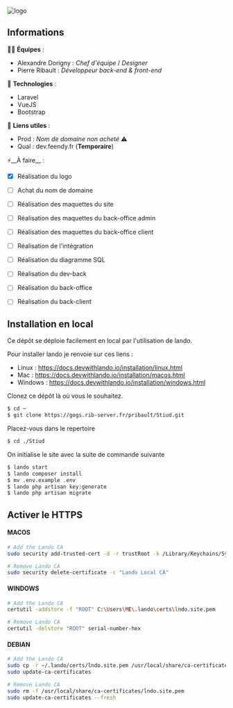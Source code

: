 ![logo](./public/images/logo.png)



## Informations


💪🏼 __Équipes__ : 

- Alexandre Dorigny :  _Chef d'équipe_ / _Designer_ 
- Pierre Ribault : _Développeur back-end & front-end_

💾 __Technologies__ :

- Laravel
- VueJS
- Bootstrap

🔗 __Liens utiles__ :

* Prod :  _Nom de domaine non acheté_ ⚠️
* Qual : dev.feendy.fr  (__Temporaire__)

⚡️__À faire__ :

- [x] Réalisation du logo
- [ ] Achat du nom de domaine
- [ ] Réalisation des maquettes du site
- [ ] Réalisation des maquettes du back-office admin
- [ ] Réalisation des maquettes du back-office client
- [ ] Réalisation de l'intégration
- [ ] Réalisation du diagramme SQL
- [ ] Réalisation du dev-back
- [ ] Réalisation du back-office
- [ ] Réalisation du back-client



## Installation en local


Ce dépôt se déploie facilement en local par l'utilisation de lando.

Pour installer lando je renvoie sur ces liens : 

- Linux : https://docs.devwithlando.io/installation/linux.html
- Mac : https://docs.devwithlando.io/installation/macos.html
- Windows : https://docs.devwithlando.io/installation/windows.html


Clonez ce dépôt là où vous le souhaitez.

```sh
$ cd ~
$ git clone https://gogs.rib-server.fr/pribault/Stiud.git
```



Placez-vous dans le repertoire

```sh
$ cd ./Stiud
```



On initialise le site avec la suite de commande suivante

```sh
$ lando start
$ lando composer install
$ mv .env.example .env
$ lando php artisan key:generate
$ lando php artisan migrate
```

## Activer le HTTPS


#### MACOS

```bash
# Add the Lando CA
sudo security add-trusted-cert -d -r trustRoot -k /Library/Keychains/System.keychain ~/.lando/certs/lndo.site.pem

# Remove Lando CA
sudo security delete-certificate -c "Lando Local CA"
```

#### WINDOWS

```bash
# Add the Lando CA
certutil -addstore -f "ROOT" C:\Users\ME\.lando\certs\lndo.site.pem

# Remove Lando CA
certutil -delstore "ROOT" serial-number-hex
```

#### DEBIAN

```bash
# Add the Lando CA
sudo cp -r ~/.lando/certs/lndo.site.pem /usr/local/share/ca-certificates/lndo.site.pem
sudo update-ca-certificates

# Remove Lando CA
sudo rm -f /usr/local/share/ca-certificates/lndo.site.pem
sudo update-ca-certificates --fresh
```